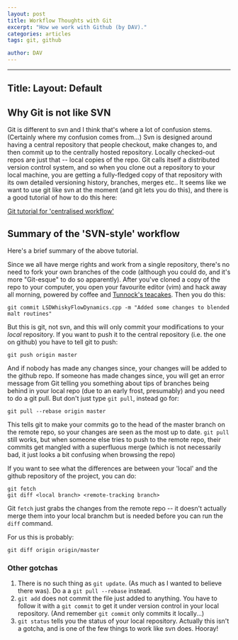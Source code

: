 ```yaml
---
layout: post
title: Workflow Thoughts with Git
excerpt: "How we work with Github (by DAV)."
categories: articles
tags: git, github

author: DAV
---
```


---
Title: 
Layout: Default
---

## Why Git is not like SVN

Git is different to svn and I think that's where a lot of confusion stems. (Certainly where my confusion comes from...) Svn is designed around having a central repository that people checkout, make changes to, and then commit up to the centrally hosted repository. Locally checked-out repos are just that -- local copies of the repo. Git calls itself a distributed version control system, and so when you clone out a repository to your local machine, you are getting a fully-fledged copy of that repository with its own detailed versioning history, branches, merges etc.. It seems like we want to use git like svn at the moment (and git lets you do this), and there is a good tutorial of how to do this here:

[Git tutorial for 'centralised workflow'](https://www.atlassian.com/git/tutorials/comparing-workflows/centralized-workflow)

## Summary of the 'SVN-style' workflow

Here's a brief summary of the above tutorial.
 
Since we all have merge rights and work from a single repository, there's no need to fork your own branches of the code (although you could do, and it's more "Git-esque" to do so apparently). After you've cloned a copy of the repo to your computer, you open your favourite editor (vim) and hack away all morning, powered by coffee and [Tunnock's teacakes](http://www.tunnock.co.uk/products/teacakes.aspx). Then you do this:

```
git commit LSDWhiskyFlowDynamics.cpp -m "Added some changes to blended malt routines"
```

But this is git, not svn, and this will only commit your modifications to your *local* repository. If you want to push it to the central repository (i.e. the one on github) you have to tell git to push:

```
git push origin master
``` 

And if nobody has made any changes since, your changes will be added to the github repo. If someone has made changes since, you will get an error message from Git telling you something about tips of branches being behind in your local repo (due to an early frost, presumably) and you need to do a git pull. But don't just type `git pull`, instead go for:

```
git pull --rebase origin master
```

This tells git to make your commits go to the head of the master branch on the remote repo, so your changes are seen as the most up to date. `git pull` still works, but when someone else tries to push to the remote repo, their commits get mangled with a superfluous merge (which is not necessarily bad, it just looks a bit confusing when browsing the repo)

If you want to see what the differences are between your 'local' and the github repository of the project, you can do:

```
git fetch
git diff <local branch> <remote-tracking branch>
```

Git `fetch` just grabs the changes from the remote repo -- it doesn't actually merge them into your local branchm but is needed before you can run the `diff` command.

For us this is probably:

```
git diff origin origin/master
```

### Other gotchas

1. There is no such thing as `git update`. (As much as I wanted to believe there was). Do a a `git pull --rebase` instead.
2. `git add` does not commit the file just added to anything. You have to follow it with a `git commit` to get it under version control in your local repository. (And remember `git commit` only commits it locally...)
3. `git status` tells you the status of your local repository. Actually this isn't a gotcha, and is one of the few things to work like svn does. Hooray!
